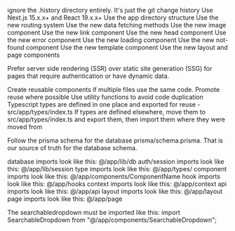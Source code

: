 ignore the .history directory entirely. It's just the git change history
Use Next.js 15.x.x+ and React 19.x.x+
Use the app directory structure
Use the new routing system
Use the new data fetching methods
Use the new image component
Use the new link component
Use the new head component
Use the new error component
Use the new loading component
Use the new not-found component
Use the new template component
Use the new layout and page components

Prefer server side rendering (SSR) over static site generation (SSG) for pages that require authentication or have dynamic data.

Create reusable components if multiple files use the same code.
Promote reuse where possible
Use utility functions to avoid code duplication
Typescript types are defined in one place and exported for reuse - src/app/types/index.ts
If types are defined elsewhere, move them to src/app/types/index.ts and export them, then import them where they were moved from

Follow the prisma schema for the database prisma/schema.prisma. That is our source of truth for the database schema.

database imports look like this: @/app/lib/db
auth/session imports look like this: @/app/lib/session
type imports look like this: @/app/types/
component imports look like this: @/app/components/ComponentName
hook imports look like this: @/app/hooks
context imports look like this: @/app/context
api imports look like this: @/app/api
layout imports look like this: @/app/layout
page imports look like this: @/app/page

The searchabledropdown must be imported like this: import SearchableDropdown from "@/app/components/SearchableDropdown";

